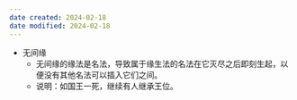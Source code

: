 ```yaml
---
date created: 2024-02-18
date modified: 2024-02-18
---
```

- 无间缘
    - 无间缘的缘法是名法，导致属于缘生法的名法在它灭尽之后即刻生起，以便没有其他名法可以插入它们之间。
    - 说明：如国王一死，继续有人继承王位。
